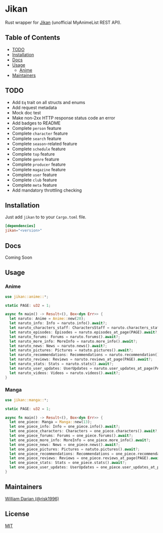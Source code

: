 # Jikan

Rust wrapper for [Jikan](https://jikan.moe) (unofficial MyAnimeList REST API).

## Table of Contents

- [TODO](#todo)
- [Installation](#installation)
- [Docs](#docs)
- [Usage](#usage)
  - [Anime](#anime)
- [Maintainers](#maintainers)

## TODO

- Add `Eq` trait on all structs and enums
- Add request metadata
- Mock doc test
- Make non-2xx HTTP response status code an error
- Add badges to README
- Complete `person` feature
- Complete `character` feature
- Complete `search` feature
- Complete `season`-related feature
- Complete `schedule` feature
- Complete `top` feature
- Complete `genre` feature
- Complete `producer` feature
- Complete `magazine` feature
- Complete `user` feature
- Complete `club` feature
- Complete `meta` feature
- Add mandatory throttling checking

## Installation

Just add `jikan` to to your `Cargo.toml` file.

```toml
[dependencies]
jikan="<version>"
```

## Docs

Coming Soon

## Usage

### Anime

```rust
use jikan::anime::*;

static PAGE: u32 = 1;

async fn main() -> Result<(), Box<dyn Err>> {
  let naruto: Anime = Anime::new(20);
  let naruto_info: Info = naruto.info().await?;
  let naruto_characters_staff: CharactersStaff = naruto.characters_staff().await?;
  let naruto_episodes: Episodes = naruto.episodes_at_page(PAGE).await?;
  let naruto_forums: Forums = naruto.forums().await?;
  let naruto_more_info: MoreInfo = naruto.more_info().await?;
  let naruto_news: News = naruto.news().await?;
  let naruto_pictures: Pictures = natuto.pictures().await?;
  let naruto_recommendations: Recommendations = naruto.recommendation().await?;
  let naruto_reviews: Reviews = naruto.reviews_at_page(PAGE).await?;
  let naruto_stats: Stats = naruto.stats().await?;
  let naruto_user_updates: UserUpdates = naruto.user_updates_at_page(PAGE).await?;
  let naruto_videos: Videos = naruto.videos().await?;
}
```

### Manga

```rust
use jikan::manga::*;

static PAGE: u32 = 1;

async fn main() -> Result<(), Box<dyn Err>> {
  let one_piece: Manga = Manga::new(13);
  let one_piece_info: Info = one_piece.info().await?;
  let one_piece_characters: Characters = one_piece.characters().await?;
  let one_piece_forums: Forums = one_piece.forums().await?;
  let one_piece_more_info: MoreInfo = one_piece.more_info().await?;
  let one_piece_news: News = one_piece.news().await?;
  let one_piece_pictures: Pictures = natuto.pictures().await?;
  let one_piece_recommendations: Recommendations = one_piece.recommendation().await?;
  let one_piece_reviews: Reviews = one_piece.reviews_at_page(PAGE).await?;
  let one_piece_stats: Stats = one_piece.stats().await?;
  let one_piece_user_updates: UserUpdates = one_piece.user_updates_at_page(PAGE).await?;
}
```

## Maintainers

[William Darian (@risk1996)](https://github.com/risk1996)

## License

[MIT](https://github.com/risk1996/jikan/blob/master/LICENSE)
